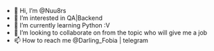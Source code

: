 - 👋 Hi, I’m @Nuu8rs
- 👀 I’m interested in QA|Backend
- 🌱 I’m currently learning Python :V
- 💞️ I’m looking to collaborate on from the topic who will give me a job
- 📫 How to reach me @Darling_Fobia | telegram

<!---
Nuu8rs/Nuu8rs is a ✨ special ✨ repository because its `README.md` (this file) appears on your GitHub profile.
You can click the Preview link to take a look at your changes.
--->
